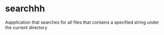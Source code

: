 # searchhh
Aapplication that searches for all files that contains a specified string under the current directory
